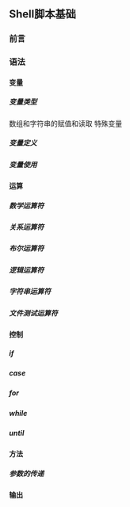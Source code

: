 ## Shell脚本基础

### 前言

### 语法

#### 变量
##### 变量类型
数组和字符串的赋值和读取
特殊变量
##### 变量定义
##### 变量使用

#### 运算
##### 数学运算符
##### 关系运算符
##### 布尔运算符
##### 逻辑运算符
##### 字符串运算符
##### 文件测试运算符

#### 控制
##### if
##### case
##### for
##### while
##### until

#### 方法
##### 参数的传递

#### 输出
